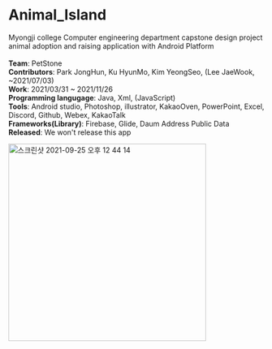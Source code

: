# Animal_Island

Myongji college Computer engineering department capstone design project
<br>
animal adoption and raising application with Android Platform
<br><br>
<b>Team</b>: PetStone
<br>
<b>Contributors</b>: Park JongHun, Ku HyunMo, Kim YeongSeo, (Lee JaeWook, ~2021/07/03)
<br>
<b>Work</b>: 2021/03/31 ~ 2021/11/26
<br>
<b>Programming langugage</b>: Java, Xml, (JavaScript)
<br>
<b>Tools</b>: Android studio, Photoshop, illustrator, KakaoOven, PowerPoint, Excel, Discord, Github, Webex, KakaoTalk
<br>
<b>Frameworks(Library)</b>: Firebase, Glide, Daum Address Public Data
<br>
<b>Released</b>: We won't release this app

<img width="389" alt="스크린샷 2021-09-25 오후 12 44 14" src="https://user-images.githubusercontent.com/81838716/142714774-63651a78-0139-41b3-8ad2-8e22247a7bbf.png">

